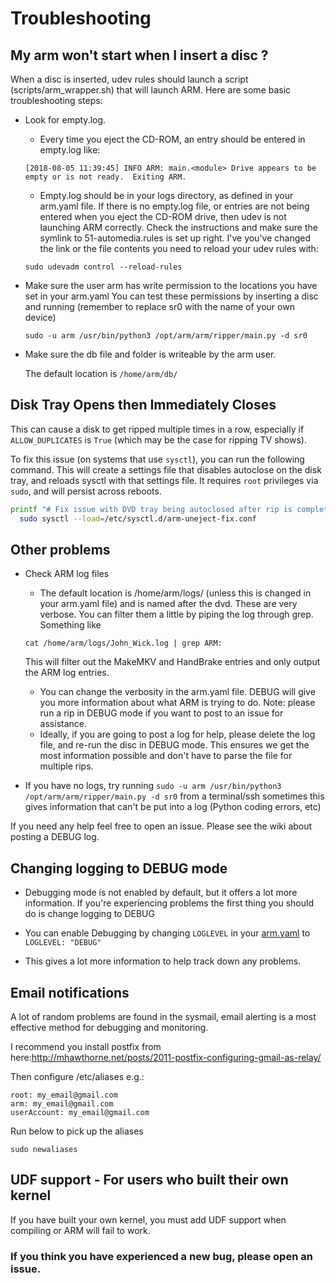 # Troubleshooting

## My arm won't start when I insert a disc ?

When a disc is inserted, udev rules should launch a script (scripts/arm_wrapper.sh) that will launch ARM.  Here are some basic troubleshooting steps:
- Look for empty.log.  
  - Every time you eject the CD-ROM, an entry should be entered in empty.log like:
  ```
  [2018-08-05 11:39:45] INFO ARM: main.<module> Drive appears to be empty or is not ready.  Exiting ARM.
  ```
  - Empty.log should be in your logs directory, as defined in your arm.yaml file.  If there is no empty.log file, or entries are not being entered when you eject the CD-ROM drive, then udev is not launching ARM correctly.  Check the instructions and make sure the symlink to 51-automedia.rules is set up right.  I've you've changed the link or the file contents you need to reload your udev rules with:
  ```
  sudo udevadm control --reload-rules 
  ```
- Make sure the user arm has write permission to the locations you have set in your arm.yaml
    You can test these permissions by inserting a disc and running (remember to replace sr0 with the name of your own device)
	
    `sudo -u arm /usr/bin/python3 /opt/arm/arm/ripper/main.py -d sr0`

- Make sure the db file and folder is writeable by the arm user.

    The default location is `/home/arm/db/`

## Disk Tray Opens then Immediately Closes

This can cause a disk to get ripped multiple times in a row,
especially if `ALLOW_DUPLICATES` is `True` (which may be the case for ripping TV shows).

To fix this issue (on systems that use `sysctl`), you can run the following command.
This will create a settings file that disables autoclose on the disk tray,
and reloads sysctl with that settings file.
It requires `root` privileges via `sudo`,
and will persist across reboots.

```bash
printf "# Fix issue with DVD tray being autoclosed after rip is complete\ndev.cdrom.autoclose=0\n" | sudo tee /etc/sysctl.d/arm-uneject-fix.conf >/dev/null && \
  sudo sysctl --load=/etc/sysctl.d/arm-uneject-fix.conf
```

## Other problems
- Check ARM log files 
  - The default location is /home/arm/logs/ (unless this is changed in your arm.yaml file) and is named after the dvd. These are very verbose.  You can filter them a little by piping the log through grep.  Something like
  ```
  cat /home/arm/logs/John_Wick.log | grep ARM:
  ```  
    This will filter out the MakeMKV and HandBrake entries and only output the ARM log entries.
  - You can change the verbosity in the arm.yaml file.  DEBUG will give you more information about what ARM is trying to do.  Note: please run a rip in DEBUG mode if you want to post to an issue for assistance.  
  - Ideally, if you are going to post a log for help, please delete the log file, and re-run the disc in DEBUG mode.  This ensures we get the most information possible and don't have to parse the file for multiple rips.

- If you have no logs, try running `sudo -u arm /usr/bin/python3 /opt/arm/arm/ripper/main.py -d sr0` from a terminal/ssh sometimes this gives information that can't be put into a log (Python coding errors, etc)

If you need any help feel free to open an issue.  Please see the wiki about posting a DEBUG log.

## Changing logging to DEBUG mode
  - Debugging mode is not enabled by default, but it offers a lot more information. If you're experiencing problems the first thing you should do is change logging to DEBUG

  - You can enable Debugging by changing `LOGLEVEL` in your [arm.yaml](https://github.com/automatic-ripping-machine/automatic-ripping-machine/wiki/arm.yaml) to `LOGLEVEL: "DEBUG"`

  - This gives a lot more information to help track down any problems.

## Email notifications

A lot of random problems are found in the sysmail, email alerting is a most effective method for debugging and monitoring.

I recommend you install postfix from here:http://mhawthorne.net/posts/2011-postfix-configuring-gmail-as-relay/

Then configure /etc/aliases e.g.:

```	
root: my_email@gmail.com
arm: my_email@gmail.com
userAccount: my_email@gmail.com
```

Run below to pick up the aliases

```
sudo newaliases
```

## UDF support - For users who built their own kernel

If you have built your own kernel, you must add UDF support when compiling or ARM will fail to work.


### If you think you have experienced a new bug, please open an issue.
